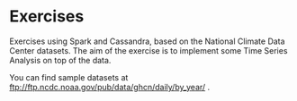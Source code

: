# Exercises

Exercises using Spark and Cassandra, based on the National Climate Data Center datasets.
The aim of the exercise is to implement some Time Series Analysis on top of the data.

You can find sample datasets at ftp://ftp.ncdc.noaa.gov/pub/data/ghcn/daily/by_year/ .
